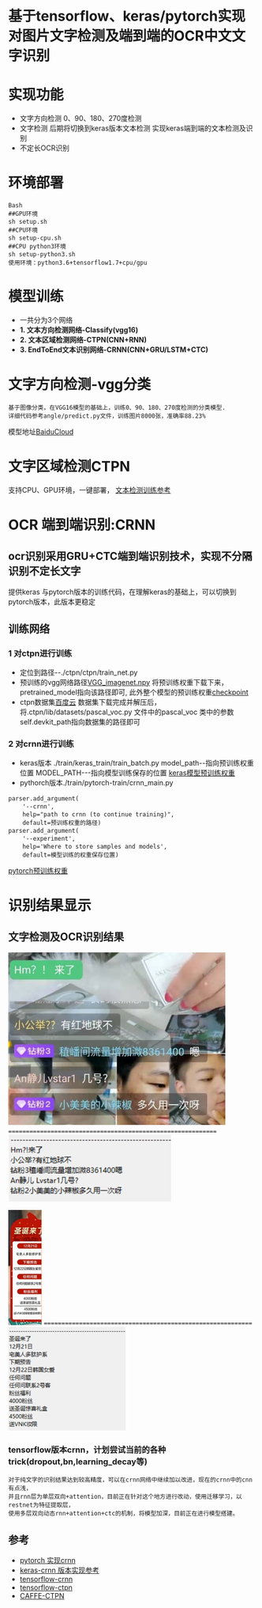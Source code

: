 # 基于tensorflow、keras/pytorch实现对图片文字检测及端到端的OCR中文文字识别



# 实现功能

- 文字方向检测 0、90、180、270度检测 
- 文字检测 后期将切换到keras版本文本检测 实现keras端到端的文本检测及识别
- 不定长OCR识别


# 环境部署
``` 
Bash
##GPU环境
sh setup.sh
##CPU环境
sh setup-cpu.sh
##CPU python3环境
sh setup-python3.sh
使用环境：python3.6+tensorflow1.7+cpu/gpu
```

# 模型训练
* 一共分为3个网络
* 	**1. 文本方向检测网络-Classify(vgg16)**
*  **2. 文本区域检测网络-CTPN(CNN+RNN)**
*  **3. EndToEnd文本识别网络-CRNN(CNN+GRU/LSTM+CTC)**

# 文字方向检测-vgg分类
```
基于图像分类，在VGG16模型的基础上，训练0、90、180、270度检测的分类模型.
详细代码参考angle/predict.py文件，训练图片8000张，准确率88.23%
```
模型地址[BaiduCloud](https://pan.baidu.com/s/1zquQNdO0MUsLMsuwxbgPYg)

# 文字区域检测CTPN
支持CPU、GPU环境，一键部署，
[文本检测训练参考](https://github.com/eragonruan/text-detection-ctpn)  
 

# OCR 端到端识别:CRNN
## ocr识别采用GRU+CTC端到端识别技术，实现不分隔识别不定长文字
提供keras 与pytorch版本的训练代码，在理解keras的基础上，可以切换到pytorch版本，此版本更稳定


## 训练网络
### 1 对ctpn进行训练
* 定位到路径--./ctpn/ctpn/train_net.py
* 预训练的vgg网络路径[VGG_imagenet.npy](https://pan.baidu.com/s/1JO_ZojA5bkmJZsnxsShgkg)
将预训练权重下载下来，pretrained_model指向该路径即可,
此外整个模型的预训练权重[checkpoint](https://pan.baidu.com/s/1aT-vHgq7nvLy4M_T6SwR1Q)
* ctpn数据集[百度云](https://pan.baidu.com/s/1NXFmdP_OgRF42xfHXUhBHQ)
数据集下载完成并解压后，将.ctpn/lib/datasets/pascal_voc.py 文件中的pascal_voc 类中的参数self.devkit_path指向数据集的路径即可

### 2 对crnn进行训练
* keras版本 ./train/keras_train/train_batch.py  model_path--指向预训练权重位置 
MODEL_PATH---指向模型训练保存的位置
[keras模型预训练权重](https://pan.baidu.com/s/1vTG6-i_bFMWxQ_7xF06usg)
* pythorch版本./train/pytorch-train/crnn_main.py
```
parser.add_argument(
    '--crnn',
    help="path to crnn (to continue training)",
    default=预训练权重的路径)
parser.add_argument(
    '--experiment',
    help='Where to store samples and models',
    default=模型训练的权重保存位置)
```
[pytorch预训练权重](https://pan.baidu.com/s/1LEDNHEr3luloB7eZK6GOeA)


# 识别结果显示
## 文字检测及OCR识别结果
![示例图像1](./img/tmp1.png)
`===========================================================`
![ctpn+crnn结果1](./img/tmp1识别结果.png)

![示例图像2](./img/tmp2.jpg)
`===========================================================`
![ctpn+crnn结果2](./img/tmp2识别结果.png)

### tensorflow版本crnn，计划尝试当前的各种trick(dropout,bn,learning_decay等)
```
对于纯文字的识别结果达到较高精度，可以在crnn网络中继续加以改进，现在的crnn中的cnn有点浅，
并且rnn层为单层双向+attention，目前正在针对这个地方进行改动，使用迁移学习，以restnet为特征提取层，
使用多层双向动态rnn+attention+ctc的机制，将模型加深，目前正在进行模型搭建。
```


## 参考

- [pytorch 实现crnn](https://github.com/meijieru/crnn.pytorch.git)    
- [keras-crnn 版本实现参考](https://www.zhihu.com/question/59645822)  
- [tensorflow-crnn](https://github.com/ilovin/lstm_ctc_ocr)
- [tensorflow-ctpn](https://github.com/eragonruan/text-detection-ctpn )
- [CAFFE-CTPN](https://github.com/tianzhi0549/CTPN)
